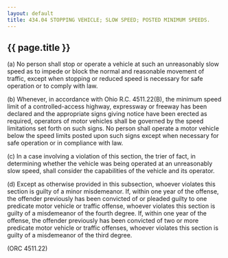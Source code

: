 ---
layout: default 
title: 434.04 STOPPING VEHICLE; SLOW SPEED; POSTED MINIMUM SPEEDS.---

{{ page.title }}
----------------

​(a) No person shall stop or operate a vehicle at such an unreasonably
slow speed as to impede or block the normal and reasonable movement of
traffic, except when stopping or reduced speed is necessary for safe
operation or to comply with law.

​(b) Whenever, in accordance with Ohio R.C. 4511.22(B), the minimum
speed limit of a controlled-access highway, expressway or freeway has
been declared and the appropriate signs giving notice have been erected
as required, operators of motor vehicles shall be governed by the speed
limitations set forth on such signs. No person shall operate a motor
vehicle below the speed limits posted upon such signs except when
necessary for safe operation or in compliance with law.

​(c) In a case involving a violation of this section, the trier of fact,
in determining whether the vehicle was being operated at an unreasonably
slow speed, shall consider the capabilities of the vehicle and its
operator.

​(d) Except as otherwise provided in this subsection, whoever violates
this section is guilty of a minor misdemeanor. If, within one year of
the offense, the offender previously has been convicted of or pleaded
guilty to one predicate motor vehicle or traffic offense, whoever
violates this section is guilty of a misdemeanor of the fourth degree.
If, within one year of the offense, the offender previously has been
convicted of two or more predicate motor vehicle or traffic offenses,
whoever violates this section is guilty of a misdemeanor of the third
degree.

(ORC 4511.22)
